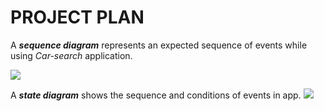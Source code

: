 # PROJECT PLAN

A ***sequence diagram*** represents an expected sequence of events while using *Car-search* application.

![](http://www.plantuml.com/plantuml/png/XT312i8m30RWUvyYxBuNy22JUHS4BzvY6Z2ifgND1hwzBI8wKBm40bz-VZ8KmsppBJWaYnbEXRDBc4r84gh1BYN00js8kI-CcQwTSo76v1g5Vjl41iOWD5LsnYcmIWUNsIogQ-Vz2nsPM1R-KBomsZEkYdSQ1fe36eENp6GI5L1ztOgX4g_mNaeAUFz5MVttgWV_lsfJgwejRQYZVkm1)

A ***state diagram*** shows the sequence and conditions of events in app.
![](http://www.plantuml.com/plantuml/png/jPJ1QXin48Rl-nH3SYlq1KmmAIdqq52NafxQObHvPAkHHqBIffIITwz6EoiSuPX0dOF1k_y__un67tkTiefvtBlXsviVy7O9oiC2xiP8k05Fe4AOb5dwWZuWYwmCfJeZNBmB0LRrzGMenCQ_0m20o3SgWaqGLBmNXmxYQ9vRhrMsdc1bJBKuRmnS1altpGhJomMyjoauzGV8Pski56OFUOp4Kpi9QtNIv3F6lSrDbZvw7J2Mr0_s0K4vvtyhqWYM867EbhQfpxbhVReWfNK9wkKZKO_FdNxE8hYw-kKjBPTmwUnsbxSHaPwiWWusiR4frwaLRSf3HDrsiaFGAXxjomtMzUzQXzPGBB8OllhEk82lgGWxbQPrCGqL5NTm5sF2_XvaGwSJyynULzrLb0Xt44pJ2sC6EMLF7xFoX41w6O9hDlOODc41dAuLSVhFUk3I0AnfmtFhulvEhy0iZt0sRZdiNEnorab-Jt18pu5OfHuT-cyQJyU-74cQcUI_eilJpEPnfU9_kxhvsD05_asCooIVH6Twi0vIW9oY142cRoJX3n-GZa381KYR6bBRF0w3yjo6F_65PUUJVDclYs_Skty0)

